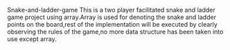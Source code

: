Snake-and-ladder-game
This is a two player facilitated snake and ladder game project using array.Array is used for denoting the snake and ladder points on the board,rest of the implementation will be executed by clearly observing the rules of the game,no more data structure has been taken into use except array.
